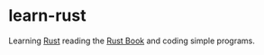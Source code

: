 # learn-rust

Learning [Rust](https://www.rust-lang.org) reading the [Rust Book](https://doc.rust-lang.org/book/title-page.html) and coding simple programs.
